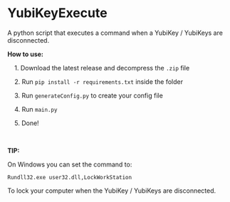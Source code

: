 # YubiKeyExecute



A python script that executes a command when a YubiKey / YubiKeys are disconnected.



**How to use:**

    1. Download the latest release and decompress the `.zip` file

    2. Run `pip install -r requirements.txt` inside the folder

    3. Run `generateConfig.py` to create your config file

    4. Run `main.py`

    5. Done!

‏‏‎ ‎

**TIP:**

On Windows you can set the command to:

`Rundll32.exe user32.dll,LockWorkStation`

To lock your computer when the YubiKey / YubiKeys are disconnected.
